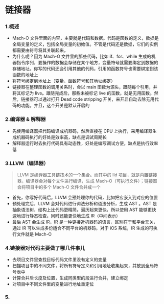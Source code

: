 # 链接器

### 1.概述

* Mach-O 文件里面的内容，主要就是代码和数据。代码是函数的定义，数据是全局变量的定义，包括全局变量的初始值。不管是代码还是数据，它们的实例都需要由符号将其关联起来。
* 为什么呢？因为 Mach-O 文件里的那些代码，比如 if、for、while 生成的机器指令序列，要操作的数据会存储在某个地方，变量符号就需要绑定到数据的存储地址。你写的代码还会引用其他的代码，引用的函数符号也需要绑定到该函数的地址上
* 将符号绑定到地址上（变量、函数符号和其地址绑定）
* 链接器在整理函数的调用关系时，会以 main 函数为源头，跟随每个引用，并将其标记为 live。跟随完成后，那些未被标记 live 的函数，就是无用函数。然后，链接器可以通过打开 Dead code stripping 开关，来开启自动去除无用代码的功能。并且，这个开关是默认开启的


### 2.编译器 & 解释器

* 先使用编译器把代码编译成机器码，然后直接在 CPU 上执行，采用编译器生成机器码执行的好处是效率高，缺点是调试周期长
* 解释器运行时去执行代码具有动态性，好处是编写调试方便，缺点是执行效率低


### 3.LLVM（编译器）

> LLVM 是编译器工具链技术的一个集合。而其中的 lld 项目，就是内置链接器。编译器会对每个文件进行编译，生成 Mach-O（可执行文件）；链接器会将项目中的多个 Mach-O 文件合并成一个

* 首先，你写好代码后，LLVM 会预处理你的代码，比如把宏嵌入到对应的位置
* 预处理完后，LLVM 会对代码进行词法分析和语法分析，生成 AST 。AST 是抽象语法树，结构上比代码更精简，遍历起来更快，所以使用 AST 能够更快速地进行静态检查，同时还能更快地生成 IR（中间表示）
* 最后 AST 会生成 IR，IR 是一种更接近机器码的语言，区别在于和平台无关，通过 IR 可以生成多份适合不同平台的机器码。对于 iOS 系统，IR 生成的可执行文件就是 Mach-O


### 4.链接器对代码主要做了哪几件事儿

* 去项目文件里查找目标代码文件里没有定义的变量
* 扫描项目中的不同文件，将所有符号定义和引用地址收集起来，并放到全局符号表中
* 计算合并后长度及位置，生成同类型的段进行合并，建立绑定
* 对项目中不同文件里的变量进行地址重定位


### 5.
